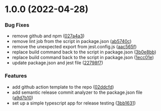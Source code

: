 # 1.0.0 (2022-04-28)


### Bug Fixes

* remove github and npm ([027a4a3](https://github.com/muykol/simple-typescript-app/commit/027a4a34b87dd4d6b33c2b6617b378cfbe5f2d30))
* remove lint job from the script in package.json ([ab5740c](https://github.com/muykol/simple-typescript-app/commit/ab5740c650390a7761ce84554257de602f4a4ba5))
* remove the unexpected export from jest.config.js ([aac565f](https://github.com/muykol/simple-typescript-app/commit/aac565fe6d78d99bfa4bf16a511d6979c30cd9b6))
* replace build command back to the script in package.json ([3b0e8bb](https://github.com/muykol/simple-typescript-app/commit/3b0e8bba62b7ae64c250171cfca0b14e181b3bab))
* replace build command back to the script in package.json ([1ecc01e](https://github.com/muykol/simple-typescript-app/commit/1ecc01e419c922f2434e136cdf93c63b9c6c1803))
* update package.json and jest file ([22798f7](https://github.com/muykol/simple-typescript-app/commit/22798f7cac7ee0ebad5e8de11f4fb7e6db08d9ef))


### Features

* add github action template to the repo ([02ddcfd](https://github.com/muykol/simple-typescript-app/commit/02ddcfdf2e716038eeecebf252e3b5fda8e7d6d4))
* add semantic release commit analyzer to the package.json file ([a9d7b10](https://github.com/muykol/simple-typescript-app/commit/a9d7b10f46bb3cc0746ef4d3ad837e12023a6a44))
* set up a simple typescript app for release testing ([3bb1631](https://github.com/muykol/simple-typescript-app/commit/3bb1631599d3fb1a89788176e11bd6a7a4bb9617))
